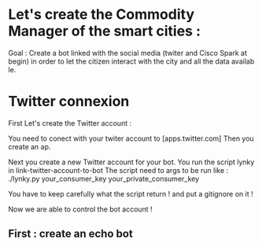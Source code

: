 # Let's create the Commodity Manager of the smart cities :

Goal : Create a bot linked with the social media (twiter and Cisco Spark at begin) in order to let the citizen interact with the city and all the data availab
le.

# Twitter connexion

First Let's create the Twitter account :

You need to conect with your twiter account to [apps.twitter.com] Then you create an ap.

Next you create a new Twitter account for your bot. You run the script lynky in link-twitter-account-to-bot
The script need to args to be run like : ./lynky.py your_consumer_key your_private_consumer_key

You have to keep carefully what the script return ! and put a gitignore on it !

Now we are able to control the bot account !

## First : create an echo bot
